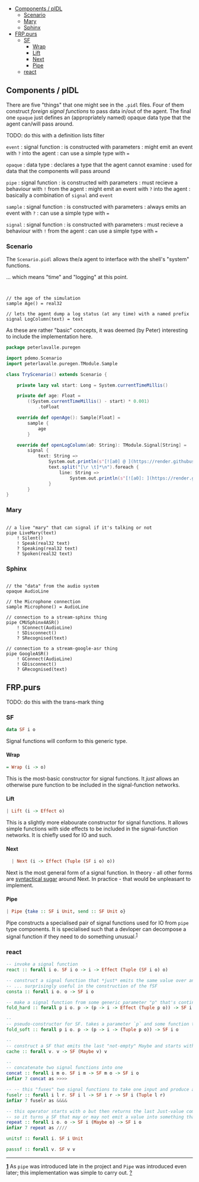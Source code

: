 
- [Components / pIDL](#components--pidl)
	- [Scenario](#scenario)
	- [Mary](#mary)
	- [Sphinx](#sphinx)
- [FRP.purs](#frppurs)
	- [SF](#sf)
		- [Wrap](#wrap)
		- [Lift](#lift)
		- [Next](#next)
		- [Pipe](#pipe)
	- [react](#react)

## Components / pIDL

There are five "things" that one might see in the `.pidl` files.
Four of them construct *foreign signal functions* to pass data in/out of the agent.
The final one `opaque` just defines an (appropriately named) opaque data type that the agent can/will pass around.


TODO: do this with a definition lists filter

`event`
: signal function
: is constructed with parameters
: might emit an event with `?` into the agent
: can use a simple type with `=`

`opaque`
: data type
: declares a type that the agent cannot examine
: used for data that the components will pass around


`pipe`
: signal function
: is constructed with parameters
: must recieve a behaviour with `!` from the agent
: might emit an event with `?` into the agent
: basically a combination of `signal` and `event`

`sample`
: signal function
: is constructed with parameters
: always emits an event with `?`
: can use a simple type with `=`

`signal`
: signal function
: is constructed with parameters
: must recieve a behaviour with `!` from the agent
: can use a simple type with `=`

### Scenario

The `Scenario.pidl` allows the/a agent to interface with the shell's "system" functions.

... which means "time" and "logging" at this point.

```


// the age of the simulation
sample Age() = real32

// lets the agent dump a log status (at any time) with a named prefix
signal LogColumn(text) = text
```

As these are rather "basic" concepts, it was deemed (by Peter) interesting to include the implementation here.

```scala
package peterlavalle.puregen

import pdemo.Scenario
import peterlavalle.puregen.TModule.Sample

class TryScenario() extends Scenario {

	private lazy val start: Long = System.currentTimeMillis()

	private def age: Float =
		((System.currentTimeMillis() - start) * 0.001)
			.toFloat

	override def openAge(): Sample[Float] =
		sample {
			age
		}

	override def openLogColumn(a0: String): TModule.Signal[String] =
		signal {
			text: String =>
				System.out.println(s"[![a0] @ ](https://render.githubusercontent.com/render/math?math=a0]%20@%20)age")
				text.split("[\r \t]*\n").foreach {
					line: String =>
						System.out.println(s"[![a0]: ](https://render.githubusercontent.com/render/math?math=a0]:%20)line")
				}
		}
}
```

### Mary

```

// a live "mary" that can signal if it's talking or not
pipe LiveMary(text)
	! Silent()
	! Speak(real32 text)
	? Speaking(real32 text)
	? Spoken(real32 text)
```

### Sphinx

```

// the "data" from the audio system
opaque AudioLine

// the Microphone connection
sample Microphone() = AudioLine

// connection to a stream-sphinx thing
pipe CMUSphinx4ASR()
	! SConnect(AudioLine)
	! SDisconnect()
	? SRecognised(text)

// connection to a stream-google-asr thing
pipe GoogleASR()
	! GConnect(AudioLine)
	! GDisconnect()
	? GRecognised(text)
```


## FRP.purs


TODO: do this with the trans-mark thing

### SF

```purescript
data SF i o
```

Signal functions will conform to this generic type.

#### Wrap

```purescript
= Wrap (i -> o)
```

This is the most-basic constructor for signal functions.
It *just* allows an otherwise pure function to be included in the signal-function networks.

#### Lift

```purescript
| Lift (i -> Effect o)
```

This is a slightly more elabourate constructor for signal functions.
It allows simple functions with side effects to be included in the signal-function networks.
It is chiefly used for IO and such.

#### Next

```purescript
  | Next (i -> Effect (Tuple (SF i o) o))
```

Next is the most general form of a signal function.
In theory - all other forms are [syntactical sugar](https://en.wikipedia.org/wiki/Syntactic_sugar) around Next.
In practice - that would be unpleasant to implement.

#### Pipe

```purescript
| Pipe {take :: SF i Unit, send :: SF Unit o}
```

Pipe constructs a specialised pair of signal functions used for IO from `pipe` type components.
It is specialised such that a devloper can decompose a signal function if they need to do something unusual.<sup id='f_link1'>[1](#f_note1)</sup>

### react

```purescript
-- invoke a signal function
react :: forall i o. SF i o -> i -> Effect (Tuple (SF i o) o)
```

```purescript
-- construct a signal function that *just* emits the same value over and over again
-- ... surprisingly useful in the construction of the fSF
consta :: forall i o. o -> SF i o
```

```purescript
-- make a signal function from some generic parameter "p" that's continually replaced
fold_hard :: forall p i o. p -> (p -> i -> Effect (Tuple p o)) -> SF i o
```

```purescript
--
-- pseudo-constructor for SF. takes a parameter `p` and some function to compute the next p and output
fold_soft :: forall p i o. p -> (p -> i -> (Tuple p o)) -> SF i o
```

```purescript
--
-- construct a SF that emits the last "not-empty" Maybe and starts with the passed value
cache :: forall v. v -> SF (Maybe v) v
```

```purescript
--
-- concatenate two signal functions into one
concat :: forall i m o. SF i m -> SF m o -> SF i o
infixr 7 concat as >>>>
```

```purescript
-- -- this "fuses" two signal functions to take one input and produce a paired output
fuselr :: forall i l r. SF i l -> SF i r -> SF i (Tuple l r)
infixr 7 fuselr as &&&&
```

```purescript
-- this operator starts with o but then returns the last Just-value coming out of the SF
-- so it turns a SF that may or may not emit a value into something that always emits the value
repeat :: forall i o. o -> SF i (Maybe o) -> SF i o
infixr 7 repeat as ////
```

```purescript
unitsf :: forall i. SF i Unit
```

```purescript
passsf :: forall v. SF v v
```

----

<b id='f_note1'>[1](#f_link1)</b>
As `pipe` was introduced late in the project and `Pipe` was introduced even later; this implementation was simple to carry out.
[?](#f_link1)

